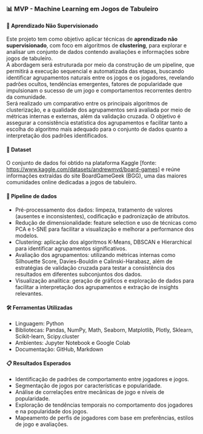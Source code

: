### 📊 MVP - Machine Learning em Jogos de Tabuleiro  

#### 🧩 Aprendizado Não Supervisionado
Este projeto tem como objetivo aplicar técnicas de **aprendizado não supervisionado**, com foco em algoritmos de **clustering**, para explorar e analisar um conjunto de dados contendo avaliações e informações sobre jogos de tabuleiro.  
A abordagem será estruturada por meio da construção de um pipeline, que permitirá a execução sequencial e automatizada das etapas, buscando identificar agrupamentos naturais entre os jogos e os jogadores, revelando padrões ocultos, tendências emergentes, fatores de popularidade que impulsionam o sucesso de um jogo e comportamentos recorrentes dentro da comunidade.  
Será realizado um comparativo entre os principais algoritmos de clusterização, e a qualidade dos agrupamentos será avaliada por meio de métricas internas e externas, além da validação cruzada. O objetivo é assegurar a consistência estatística dos agrupamentos e facilitar tanto a escolha do algoritmo mais adequado para o conjunto de dados quanto a interpretação dos padrões identificados.  

#### 🎲 Dataset
O conjunto de dados foi obtido na plataforma Kaggle [fonte: https://www.kaggle.com/datasets/andrewmvd/board-games] e reúne informações extraídas do site BoardGameGeek (BGG), uma das maiores comunidades online dedicadas a jogos de tabuleiro.

#### 🔄 Pipeline de dados
- Pré-processamento dos dados: limpeza, tratamento de valores (ausentes e inconsistentes), codificação e padronização de atributos.
- Redução de dimensionalidade: feature selection e uso de técnicas como PCA e t-SNE para facilitar a visualização e melhorar a performance dos modelos.    
- Clustering: aplicação dos algoritmos K-Means, DBSCAN e Hierarchical para identificar agrupamentos significativos.  
- Avaliação dos agrupamentos: utilizando métricas internas como Silhouette Score, Davies-Bouldin e Calinski-Harabasz, além de estratégias de validação cruzada para testar a consistência dos resultados em diferentes subconjuntos dos dados.  
- Visualização analítica: geração de gráficos e exploração de dados para facilitar a interpretação dos agrupamentos e extração de insights relevantes.

#### 🛠️ Ferramentas Utilizadas  
- Linguagem: Python  
- Bibliotecas: Pandas, NumPy, Math, Seaborn, Matplotlib, Plotly, Sklearn, Scikit-learn, Scipy.cluster  
- Ambientes: Jupyter Notebook e Google Colab  
- Documentação: GitHub, Markdown  

#### 📋 Resultados Esperados  
- Identificação de padrões de comportamento entre jogadores e jogos.  
- Segmentação de jogos por características e popularidade.  
- Análise de correlações entre mecânicas de jogo e níveis de popularidade.
- Exploração de tendências temporais no comportamento dos jogadores e na popularidade dos jogos.
- Mapeamento de perfis de jogadores com base em preferências, estilos de jogo e avaliações.  
